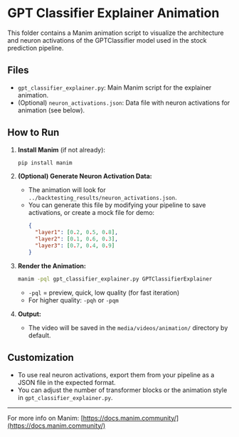 # GPT Classifier Explainer Animation

This folder contains a Manim animation script to visualize the architecture and neuron activations of the GPTClassifier model used in the stock prediction pipeline.

## Files
- `gpt_classifier_explainer.py`: Main Manim script for the explainer animation.
- (Optional) `neuron_activations.json`: Data file with neuron activations for animation (see below).

## How to Run

1. **Install Manim** (if not already):
   ```bash
   pip install manim
   ```

2. **(Optional) Generate Neuron Activation Data:**
   - The animation will look for `../backtesting_results/neuron_activations.json`.
   - You can generate this file by modifying your pipeline to save activations, or create a mock file for demo:
     ```json
     {
       "layer1": [0.2, 0.5, 0.8],
       "layer2": [0.1, 0.6, 0.3],
       "layer3": [0.7, 0.4, 0.9]
     }
     ```

3. **Render the Animation:**
   ```bash
   manim -pql gpt_classifier_explainer.py GPTClassifierExplainer
   ```
   - `-pql` = preview, quick, low quality (for fast iteration)
   - For higher quality: `-pqh` or `-pqm`

4. **Output:**
   - The video will be saved in the `media/videos/animation/` directory by default.

## Customization
- To use real neuron activations, export them from your pipeline as a JSON file in the expected format.
- You can adjust the number of transformer blocks or the animation style in `gpt_classifier_explainer.py`.

---

For more info on Manim: [https://docs.manim.community/](https://docs.manim.community/) 